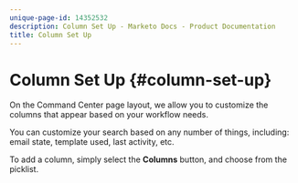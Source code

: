 ```yaml
---
unique-page-id: 14352532
description: Column Set Up - Marketo Docs - Product Documentation
title: Column Set Up
---
```


# Column Set Up {#column-set-up}

On the Command Center page layout, we allow you to customize the columns that appear based on your workflow needs.

You can customize your search based on any number of things, including: email state, template used, last activity, etc.

To add a column, simply select the **Columns** button, and choose from the picklist.

